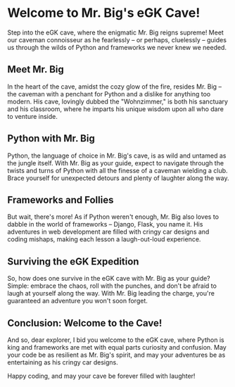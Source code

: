 # Welcome to Mr. Big's eGK Cave!

Step into the eGK cave, where the enigmatic Mr. Big reigns supreme! Meet our caveman connoisseur as he fearlessly – or perhaps, cluelessly – guides us through the wilds of Python and frameworks we never knew we needed.

## Meet Mr. Big

In the heart of the cave, amidst the cozy glow of the fire, resides Mr. Big – the caveman with a penchant for Python and a dislike for anything too modern. His cave, lovingly dubbed the "Wohnzimmer," is both his sanctuary and his classroom, where he imparts his unique wisdom upon all who dare to venture inside.

## Python with Mr. Big

Python, the language of choice in Mr. Big's cave, is as wild and untamed as the jungle itself. With Mr. Big as your guide, expect to navigate through the twists and turns of Python with all the finesse of a caveman wielding a club. Brace yourself for unexpected detours and plenty of laughter along the way.

## Frameworks and Follies

But wait, there's more! As if Python weren't enough, Mr. Big also loves to dabble in the world of frameworks – Django, Flask, you name it. His adventures in web development are filled with cringy car designs and coding mishaps, making each lesson a laugh-out-loud experience.

## Surviving the eGK Expedition

So, how does one survive in the eGK cave with Mr. Big as your guide? Simple: embrace the chaos, roll with the punches, and don't be afraid to laugh at yourself along the way. With Mr. Big leading the charge, you're guaranteed an adventure you won't soon forget.

## Conclusion: Welcome to the Cave!

And so, dear explorer, I bid you welcome to the eGK cave, where Python is king and frameworks are met with equal parts curiosity and confusion. May your code be as resilient as Mr. Big's spirit, and may your adventures be as entertaining as his cringy car designs.

Happy coding, and may your cave be forever filled with laughter!
